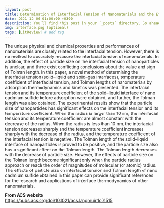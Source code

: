 ```yaml
---
layout: post
title: Determination of Interfacial Tension of Nanomaterials and the Effect of Particle Size on Interfacial Tension
date: 2021-12-06 01:00:00 +0300
description: You’ll find this post in your `_posts` directory. Go ahead and edit it and re-build the site to see your changes. # Add post description (optional)
img: interface.png (optional)
tags: [LitReview] # add tag
---
```


The unique physical and chemical properties and performances of nanomaterials are closely related to the interfacial tension. However, there is no method to accurately measure the interfacial tension of nanomaterials. In addition, the effect of particle size on the interfacial tension of nanoparticles is unclear, and there exist conflicting conclusions about the value and sign of Tolman length. In this paper, a novel method of determining the interfacial tension (solid–liquid and solid–gas interfaces), temperature coefficient of interfacial tension, and Tolman lengths of nanomaterials by adsorption thermodynamics and kinetics was presented. The interfacial tension and its temperature coefficient of the solid–liquid interface of nano cadmium sulfide before adsorption were obtained, and further, the Tolman length was also obtained. The experimental results show that the particle size of nanoparticles has significant effects on the interfacial tension and its temperature coefficient. When the radius is larger than 10 nm, the interfacial tension and its temperature coefficient are almost constant with the decrease of the radius. When the radius is less than 10 nm, the interfacial tension decreases sharply and the temperature coefficient increases sharply with the decrease of the radius, and the temperature coefficient of the interfacial tension is negative. The Tolman length of the solid–liquid interface of nanoparticles is proved to be positive, and the particle size also has a significant effect on the Tolman length. The Tolman length decreases with the decrease of particle size. However, the effects of particle size on the Tolman length become significant only when the particle radius approach or reach the order of magnitudes of molecular (or atomic) radius. The effects of particle size on interfacial tension and Tolman length of nano cadmium sulfide obtained in this paper can provide significant references for the research and applications of interface thermodynamics of other nanomaterials.

**From ACS website**  
https://pubs.acs.org/doi/10.1021/acs.langmuir.1c01515


